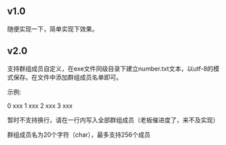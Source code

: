 ## v1.0

随便实现一下，简单实现下效果。

## v2.0

支持群组成员自定义，在exe文件同级目录下建立number.txt文本，以utf-8的模式保存。在文件中添加群组成员名单即可。

示例:

0 xxx 1 xxx 2 xxx 3 xxx

暂时不支持换行，请在一行内写入全部群组成员（老板催进度了，来不及实现）

群组成员名为20个字符（char），最多支持256个成员
